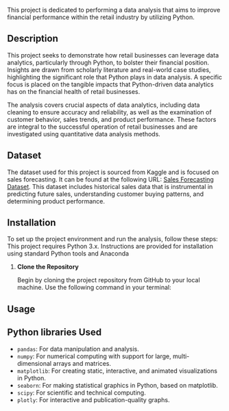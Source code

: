This project is dedicated to performing a data analysis that aims to improve financial performance within the retail industry by utilizing Python.

## Description

This project seeks to demonstrate how retail businesses can leverage data analytics, particularly through Python, to bolster their financial position. Insights are drawn from scholarly literature and real-world case studies, highlighting the significant role that Python plays in data analysis. A specific focus is placed on the tangible impacts that Python-driven data analytics has on the financial health of retail businesses.

The analysis covers crucial aspects of data analytics, including data cleaning to ensure accuracy and reliability, as well as the examination of customer behavior, sales trends, and product performance. These factors are integral to the successful operation of retail businesses and are investigated using quantitative data analysis methods.

## Dataset

The dataset used for this project is sourced from Kaggle and is focused on sales forecasting. It can be found at the following URL: [Sales Forecasting Dataset](https://www.kaggle.com/datasets/rohitsahoo/sales-forecasting). This dataset includes historical sales data that is instrumental in predicting future sales, understanding customer buying patterns, and determining product performance.

## Installation

To set up the project environment and run the analysis, follow these steps:
This project requires Python 3.x. Instructions are provided for installation using standard Python tools and Anaconda 

1. **Clone the Repository**

   Begin by cloning the project repository from GitHub to your local machine. Use the following command in your terminal:


## Usage

## Python libraries Used

- `pandas`: For data manipulation and analysis.
- `numpy`: For numerical computing with support for large, multi-dimensional arrays and matrices.
- `matplotlib`: For creating static, interactive, and animated visualizations in Python.
- `seaborn`: For making statistical graphics in Python, based on matplotlib.
- `scipy`: For scientific and technical computing.
- `plotly`: For interactive and publication-quality graphs.


